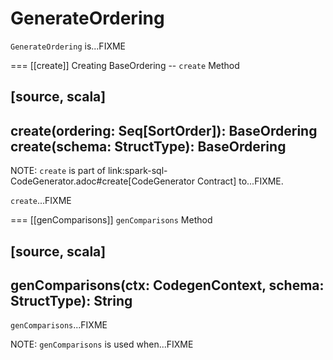# GenerateOrdering

`GenerateOrdering` is...FIXME

=== [[create]] Creating BaseOrdering -- `create` Method

[source, scala]
----
create(ordering: Seq[SortOrder]): BaseOrdering
create(schema: StructType): BaseOrdering
----

NOTE: `create` is part of link:spark-sql-CodeGenerator.adoc#create[CodeGenerator Contract] to...FIXME.

`create`...FIXME

=== [[genComparisons]] `genComparisons` Method

[source, scala]
----
genComparisons(ctx: CodegenContext, schema: StructType): String
----

`genComparisons`...FIXME

NOTE: `genComparisons` is used when...FIXME

